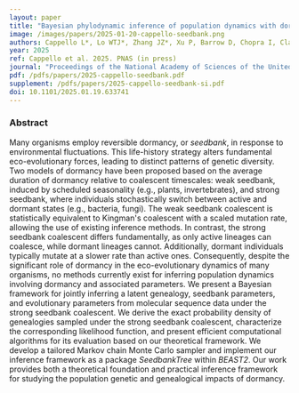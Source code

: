 ```yaml
---
layout: paper
title: "Bayesian phylodynamic inference of population dynamics with dormancy"
image: /images/papers/2025-01-20-cappello-seedbank.png
authors: Cappello L*, Lo WTJ*, Zhang JZ*, Xu P, Barrow D, Chopra I, Clark AG**, Wells MT**, <ins>Kim J</ins>**
year: 2025
ref: Cappello et al. 2025. PNAS (in press)
journal: "Proceedings of the National Academy of Sciences of the United States of America (in press)."
pdf: /pdfs/papers/2025-cappello-seedbank.pdf
supplement: /pdfs/papers/2025-cappello-seedbank-si.pdf
doi: 10.1101/2025.01.19.633741
---
```


### Abstract
Many organisms employ reversible dormancy, or *seedbank*, in response to environmental fluctuations. This life-history strategy alters fundamental eco-evolutionary forces, leading to distinct patterns of genetic diversity. Two models of dormancy have been proposed based on the average duration of dormancy relative to coalescent timescales: weak seedbank, induced by scheduled seasonality (e.g., plants, invertebrates), and strong seedbank, where individuals stochastically switch between active and dormant states (e.g., bacteria, fungi). The weak seedbank coalescent is statistically equivalent to Kingman's coalescent with a scaled mutation rate, allowing the use of existing inference methods. In contrast, the strong seedbank coalescent differs fundamentally, as only active lineages can coalesce, while dormant lineages cannot. Additionally, dormant individuals typically mutate at a slower rate than active ones. Consequently, despite the significant role of dormancy in the eco-evolutionary dynamics of many organisms, no methods currently exist for inferring population dynamics involving dormancy and associated parameters. We present a Bayesian framework for jointly inferring a latent genealogy, seedbank parameters, and evolutionary parameters from molecular sequence data under the strong seedbank coalescent. We derive the exact probability density of genealogies sampled under the strong seedbank coalescent, characterize the corresponding likelihood function, and present efficient computational algorithms for its evaluation based on our theoretical framework. We develop a tailored Markov chain Monte Carlo sampler and implement our inference framework as a package *SeedbankTree* within *BEAST2*. Our work provides both a theoretical foundation and practical inference framework for studying the population genetic and genealogical impacts of dormancy.
